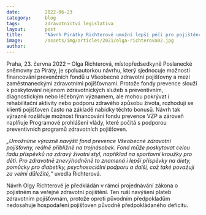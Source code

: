 ```yaml
---
date:         2022-06-23
category:     blog
tags:         zdravotnictví legislativa
layout:       post
title:        "Návrh Pirátky Richterové umožní lepší péči pro pojištěnce"
image:        /assets/img/articles/2021/olga-richterova02.jpg
author:       
---
```


 


Praha, 23. června 2022 – Olga Richterová, místopředsedkyně Poslanecké sněmovny za Piráty, je spoluautorkou návrhu, který sjednocuje možnosti financování prevenčních fondů u Všeobecné zdravotní pojišťovny a mezi zaměstnaneckými zdravotními pojišťovnami. Protože fondy prevence slouží k poskytování nejenom zdravotnických služeb s preventivním, diagnostickým nebo léčebným významem, ale mohou pokrývat i rehabilitační aktivity nebo podporu zdravého způsobu života, rozhodují se klienti pojišťoven často na základě nabídky těchto bonusů. Návrh tak výrazně rozšiřuje možnost financování fondu prevence VZP a zároveň naplňuje Programové prohlášení vlády, které počítá s podporou preventivních programů zdravotních pojišťoven.

*„Umožníme výrazně navýšit fond prevence Všeobecné zdravotní pojišťovny, reálně přibližně na trojnásobek. Fond může poskytovat celou řadu příspěvků na zdravý životní styl, například na sportovní kroužky pro děti. Pro zdravotně znevýhodněně to znamená i lepší příspěvky na diety, pomůcky pro diabetiky, psychosociální podporu a další, což také považuji za velmi důležité,“* uvedla Richterová.

Návrh Olgy Richterové je předkládán v rámci projednávání zákona o pojistném na veřejné zdravotní pojištění. Ten ruší navýšení plateb zdravotním pojišťovnám, protože oproti původním předpokladům nedosahuje hospodaření pojišťoven původně předpokládaného deficitu.

 
